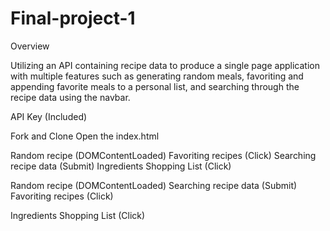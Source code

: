 # Final-project-1
Overview

Utilizing an API containing recipe data to produce a single page application with multiple features such as generating random meals, favoriting and appending favorite meals to a personal list, and searching through the recipe data using the navbar.

<!-- Requirements -->
API Key (Included)

<!-- How to Use -->
Fork and Clone 
Open the index.html

<!-- Features -->
Random recipe (DOMContentLoaded) 
Favoriting recipes (Click)
Searching recipe data (Submit)
Ingredients Shopping List (Click)

<!-- MVP -->
Random recipe (DOMContentLoaded) 
Searching recipe data (Submit)
Favoriting recipes (Click)

<!-- Strech -->
Ingredients Shopping List (Click)